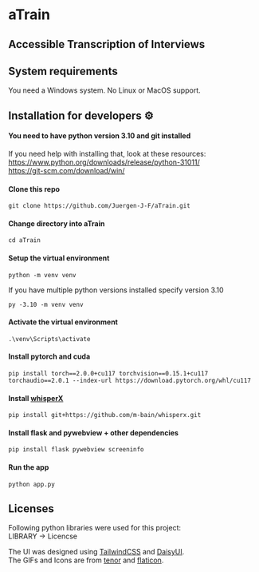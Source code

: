 # aTrain 
## Accessible Transcription of Interviews

## System requirements
You need a Windows system.
No Linux or MacOS support.

## Installation for developers ⚙️

#### You need to have python version 3.10 and git installed
If you need help with installing that, look at these resources:  
https://www.python.org/downloads/release/python-31011/  
https://git-scm.com/download/win/  

#### Clone this repo
```
git clone https://github.com/Juergen-J-F/aTrain.git
```

#### Change directory into aTrain
```
cd aTrain
```
#### Setup the virtual environment
```
python -m venv venv
```
If you have multiple python versions installed specify version 3.10
```
py -3.10 -m venv venv
```
#### Activate the virtual environment
```
.\venv\Scripts\activate
```
#### Install pytorch and cuda
```
pip install torch==2.0.0+cu117 torchvision==0.15.1+cu117 torchaudio==2.0.1 --index-url https://download.pytorch.org/whl/cu117
```
#### Install [whisperX](https://github.com/m-bain/whisperX)
```
pip install git+https://github.com/m-bain/whisperx.git
```
#### Install flask and pywebview + other dependencies
```
pip install flask pywebview screeninfo
```
#### Run the app
```
python app.py
```


## Licenses

Following python libraries were used for this project:  
LIBRARY -> Licencse  
  
The UI was designed using [TailwindCSS](https://tailwindcss.com/) and [DaisyUI](https://daisyui.com/).  
The GIFs and Icons are from [tenor](https://tenor.com/) and [flaticon](https://www.flaticon.com/). 